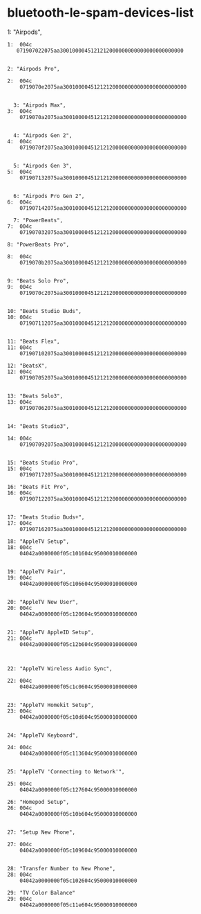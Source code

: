 # bluetooth-le-spam-devices-list

   1: "Airpods",

    1:  004c
       071907022075aa3001000045121212000000000000000000000000


    2: "Airpods Pro",

    2:  004c 
        0719070e2075aa3001000045121212000000000000000000000000


      3: "Airpods Max",
    3:  004c 
        0719070a2075aa3001000045121212000000000000000000000000


      4: "Airpods Gen 2",
    4:  004c
        0719070f2075aa3001000045121212000000000000000000000000


      5: "Airpods Gen 3",
    5:  004c
        071907132075aa3001000045121212000000000000000000000000


      6: "Airpods Pro Gen 2",
    6:  004c 
        071907142075aa3001000045121212000000000000000000000000

      7: "PowerBeats",     
    7:  004c  
        071907032075aa3001000045121212000000000000000000000000

    8: "PowerBeats Pro",

    8:  004c 
        0719070b2075aa3001000045121212000000000000000000000000


    9: "Beats Solo Pro",
    9:  004c
        0719070c2075aa3001000045121212000000000000000000000000


    10: "Beats Studio Buds",
    10: 004c 
        071907112075aa3001000045121212000000000000000000000000


    11: "Beats Flex",
    11: 004c
        071907102075aa3001000045121212000000000000000000000000

    12: "BeatsX",
    12: 004c
        071907052075aa3001000045121212000000000000000000000000


    13: "Beats Solo3",
    13: 004c 
        071907062075aa3001000045121212000000000000000000000000


    14: "Beats Studio3",

    14: 004c 
        071907092075aa3001000045121212000000000000000000000000


    15: "Beats Studio Pro",
    15: 004c
        071907172075aa3001000045121212000000000000000000000000

    16: "Beats Fit Pro",
    16: 004c 
        071907122075aa3001000045121212000000000000000000000000


    17: "Beats Studio Buds+",
    17: 004c 
        071907162075aa3001000045121212000000000000000000000000

    18: "AppleTV Setup",
    18: 004c 
        04042a0000000f05c101604c95000010000000


    19: "AppleTV Pair",
    19: 004c 
        04042a0000000f05c106604c95000010000000


    20: "AppleTV New User",
    20: 004c
        04042a0000000f05c120604c95000010000000


    21: "AppleTV AppleID Setup",
    21: 004c 
        04042a0000000f05c12b604c95000010000000



    22: "AppleTV Wireless Audio Sync",

    22: 004c 
        04042a0000000f05c1c0604c95000010000000


    23: "AppleTV Homekit Setup",
    23: 004c
        04042a0000000f05c10d604c95000010000000


    24: "AppleTV Keyboard",

    24: 004c
        04042a0000000f05c113604c95000010000000


    25: "AppleTV 'Connecting to Network'",

    25: 004c 
        04042a0000000f05c127604c95000010000000

    26: "Homepod Setup",
    26: 004c 
        04042a0000000f05c10b604c95000010000000


    27: "Setup New Phone",

    27: 004c 
        04042a0000000f05c109604c95000010000000


    28: "Transfer Number to New Phone",
    28: 004c
        04042a0000000f05c102604c95000010000000

    29: "TV Color Balance"
    29: 004c 
        04042a0000000f05c11e604c95000010000000

